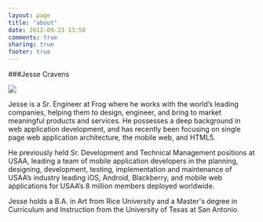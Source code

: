 ```yaml
---
layout: page
title: "about"
date: 2012-09-23 13:50
comments: true
sharing: true
footer: true
---
```


###Jesse Cravens

<a href="http://jessecravens.github.com"><img class="bio-image" src="/images/jesse_frog2.jpeg"></a>

Jesse is a Sr. Engineer at Frog where he works with the world’s leading companies, helping them to design, engineer, and bring to market meaningful products and services. He possesses a deep background in web application development, and has recently been focusing on single page web application architecture, the mobile web, and HTML5.

He previously held Sr. Development and Technical Management positions at USAA, leading a team of mobile application developers in the planning, designing, development, testing, implementation and maintenance of USAA’s industry leading iOS, Android, Blackberry, and mobile web applications for USAA’s 8 million members deployed worldwide.

Jesse holds a B.A. in Art from Rice University and a Master's degree in Curriculum and Instruction from the University of Texas at San Antonio.
